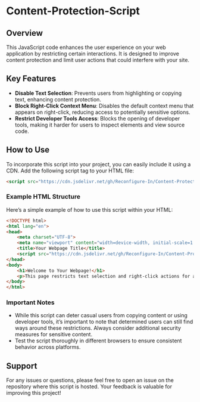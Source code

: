# Content-Protection-Script

## Overview

This JavaScript code enhances the user experience on your web application by restricting certain interactions. It is designed to improve content protection and limit user actions that could interfere with your site.

## Key Features

- **Disable Text Selection**: Prevents users from highlighting or copying text, enhancing content protection.
- **Block Right-Click Context Menu**: Disables the default context menu that appears on right-click, reducing access to potentially sensitive options.
- **Restrict Developer Tools Access**: Blocks the opening of developer tools, making it harder for users to inspect elements and view source code.

## How to Use

To incorporate this script into your project, you can easily include it using a CDN. Add the following script tag to your HTML file:

```html
<script src="https://cdn.jsdelivr.net/gh/Reconfigure-In/Content-Protection-Script@refs/heads/main/script.js"></script>
```

### Example HTML Structure

Here’s a simple example of how to use this script within your HTML:

```html
<!DOCTYPE html>
<html lang="en">
<head>
    <meta charset="UTF-8">
    <meta name="viewport" content="width=device-width, initial-scale=1.0">
    <title>Your Webpage Title</title>
    <script src="https://cdn.jsdelivr.net/gh/Reconfigure-In/Content-Protection-Script@refs/heads/main/script.js"></script>
</head>
<body>
    <h1>Welcome to Your Webpage!</h1>
    <p>This page restricts text selection and right-click actions for a smoother experience.</p>
</body>
</html>
```

### Important Notes

- While this script can deter casual users from copying content or using developer tools, it’s important to note that determined users can still find ways around these restrictions. Always consider additional security measures for sensitive content.
- Test the script thoroughly in different browsers to ensure consistent behavior across platforms.

## Support

For any issues or questions, please feel free to open an issue on the repository where this script is hosted. Your feedback is valuable for improving this project!
